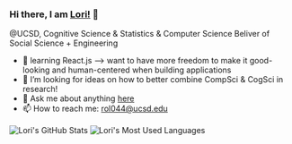 ### Hi there, I am [Lori!](https://lorirongrong.github.io/Me/) 👋

@UCSD, Cognitive Science & Statistics & Computer Science
Beliver of Social Science + Engineering

- 🌱 learning React.js --> want to have more freedom to make it good-looking and human-centered when building applications 
- 🤔 I’m looking for ideas on how to better combine CompSci & CogSci in research! 
- 💬 Ask me about anything [here](https://github.com/LoriRongrong/LoriRongrong/issues)
- 📫 How to reach me: rol044@ucsd.edu

<span>
  <img align="center" src="https://github-readme-stats.vercel.app/api?username=LoriRongrong&show_icons=true&count_private=true&include_all_commits=true&hide=contribs&bg_color=30,5A585A,090947&title_color=20A4F3&text_color=20A4F3&icon_color=BC6F03" alt="Lori's GitHub Stats" />
  <img align="center" src="https://github-readme-stats.vercel.app/api/top-langs/?username=LoriRongrong&layout=compact&langs_count=12&&hide=jupyter notebook,html,css,scss&theme=nightowl" alt="Lori's Most Used Languages" />
</span>

 
